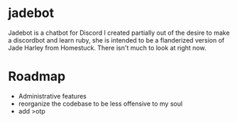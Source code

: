 # jadebot
Jadebot is a chatbot for Discord I created partially out of the desire to make a discordbot and learn ruby, she is intended to be a flanderized version of Jade Harley from Homestuck.
There isn't much to look at right now.

# Roadmap
- Administrative features
- reorganize the codebase to be less offensive to my soul
- add >otp
